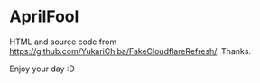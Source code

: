 # AprilFool

HTML and source code from https://github.com/YukariChiba/FakeCloudflareRefresh/. Thanks.

Enjoy your day :D
